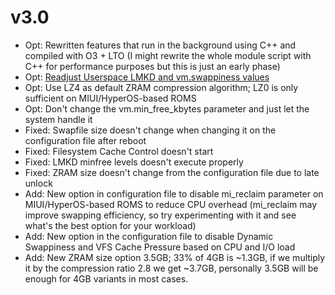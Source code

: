 # v3.0
* Opt: Rewritten features that run in the background using C++ and compiled with O3 + LTO (I might rewrite the whole module script with C++ for performance purposes but this is just an early phase)
* Opt: [Readjust Userspace LMKD and vm.swappiness values](https://blog.51cto.com/u_16213570/9370516)
* Opt: Use LZ4 as default ZRAM compression algorithm; LZ0 is only sufficient on MIUI/HyperOS-based ROMS
* Opt: Don't change the vm.min_free_kbytes parameter and just let the system handle it
* Fixed: Swapfile size doesn't change when changing it on the configuration file after reboot
* Fixed: Filesystem Cache Control doesn't start
* Fixed: LMKD minfree levels doesn't execute properly
* Fixed: ZRAM size doesn't change from the configuration file due to late unlock
* Add: New option in configuration file to disable mi_reclaim parameter on MIUI/HyperOS-based ROMS to reduce CPU overhead (mi_reclaim may improve swapping efficiency, so try experimenting with it and see what's the best option for your workload)
* Add: New option in the configuration file to disable Dynamic Swappiness and VFS Cache Pressure based on CPU and I/O load
* Add: New ZRAM size option 3.5GB; 33% of 4GB is ~1.3GB, if we multiply it by the compression ratio 2.8 we get ~3.7GB, personally 3.5GB will be enough for 4GB variants in most cases.
